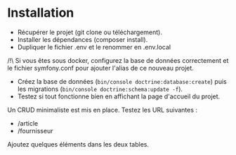 # Installation

- Récupérer le projet (git clone ou téléchargement).
- Installer les dépendances (composer install).
- Dupliquer le fichier .env et le renommer en .env.local
  
/!\ Si vous êtes sous docker, configurez la base de données correctement et le  fichier symfony.conf pour ajouter l'alias de ce nouveau projet.

- Créez la base de données (`bin/console doctrine:database:create`) puis les migrations (`bin/console doctrine:schema:update -f`).
- Testez si tout fonctionne bien en affichant la page d'accueil du projet.

Un CRUD minimaliste est mis en place. Testez les URL suivantes :

- /article
- /fournisseur

Ajoutez quelques éléments dans les deux tables.